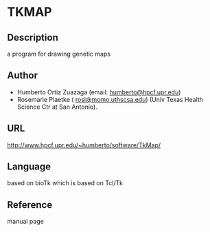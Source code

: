 # TKMAP

## Description
a program for drawing genetic maps

## Author
* Humberto Ortiz Zuazaga (email: humberto@hpcf.upr.edu)
* Rosemarie Plaetke ( rosi@momo.uthscsa.edu) (Univ Texas Health Science Ctr at San Antonio).

## URL
http://www.hpcf.upr.edu/~humberto/software/TkMap/

## Language
based on bioTk which is based on Tcl/Tk

## Reference
manual page